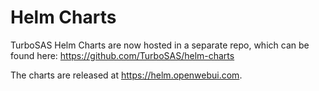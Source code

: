 # Helm Charts
TurboSAS Helm Charts are now hosted in a separate repo, which can be found here: https://github.com/TurboSAS/helm-charts 

The charts are released at https://helm.openwebui.com. 